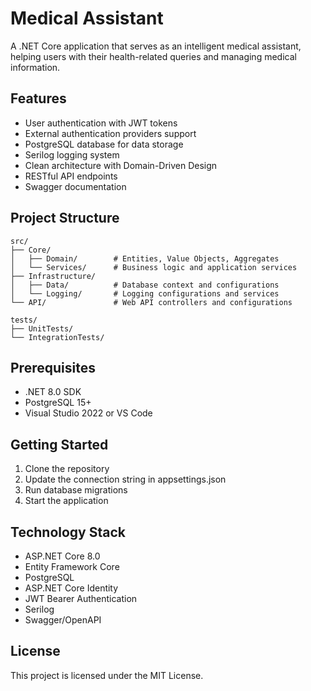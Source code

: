 # Medical Assistant

A .NET Core application that serves as an intelligent medical assistant, helping users with their health-related queries and managing medical information.

## Features

- User authentication with JWT tokens
- External authentication providers support
- PostgreSQL database for data storage
- Serilog logging system
- Clean architecture with Domain-Driven Design
- RESTful API endpoints
- Swagger documentation

## Project Structure

```
src/
├── Core/
│   ├── Domain/        # Entities, Value Objects, Aggregates
│   └── Services/      # Business logic and application services
├── Infrastructure/
│   ├── Data/          # Database context and configurations
│   └── Logging/       # Logging configurations and services
└── API/               # Web API controllers and configurations

tests/
├── UnitTests/
└── IntegrationTests/
```

## Prerequisites

- .NET 8.0 SDK
- PostgreSQL 15+
- Visual Studio 2022 or VS Code

## Getting Started

1. Clone the repository
2. Update the connection string in appsettings.json
3. Run database migrations
4. Start the application

## Technology Stack

- ASP.NET Core 8.0
- Entity Framework Core
- PostgreSQL
- ASP.NET Core Identity
- JWT Bearer Authentication
- Serilog
- Swagger/OpenAPI

## License

This project is licensed under the MIT License.